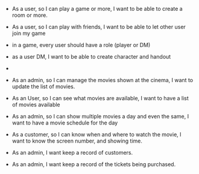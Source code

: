 - As a user, so I can play a game or more, I want to be able to create a room or more.
- As a user, so I can play with friends, I want to be able to let other user join my game
- in a game, every user should have a role (player or DM)
- as a user DM, I want to be able to create character and handout
- 

- As an admin, so I can manage the movies shown at the cinema, I want to update the list of movies.
- As an User, so I can see what movies are available, I want to have a list of movies available
- As an admin, so I can show multiple movies a day and even the same, I want to have a movie schedule for the day
- As a customer, so I can know when and where to watch the movie, I want to know the screen number, and showing time.
- As an admin, I want keep a record of customers.
- As an admin, I want keep a record of the tickets being purchased.
